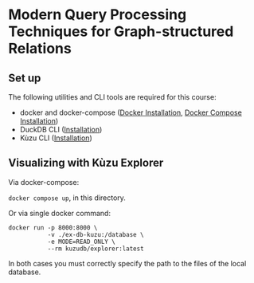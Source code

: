 # Modern Query Processing Techniques for Graph-structured Relations


## Set up

The following utilities and CLI tools are required for this course:

* docker and docker-compose ([Docker Installation](https://docs.docker.com/engine/install/), [Docker Compose Installation](https://docs.docker.com/compose/install/))
* DuckDB CLI ([Installation](https://duckdb.org/docs/installation/?version=stable&environment=cli&platform=linux&download_method=package_manager&package_manager=apt))
* Kùzu CLI ([Installation](https://kuzudb.com/#download))


## Visualizing with Kùzu Explorer

Via docker-compose:

`docker compose up`, in this directory.

Or via single docker command:

```docker
docker run -p 8000:8000 \
           -v ./ex-db-kuzu:/database \
           -e MODE=READ_ONLY \
           --rm kuzudb/explorer:latest
```

In both cases you must correctly specify the path to the files of the local     database.
